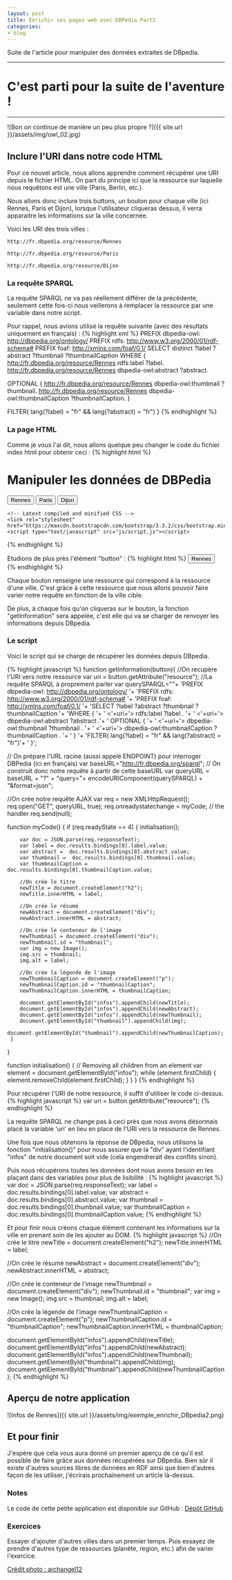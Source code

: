 ```yaml
---
layout: post
title: Enrichir ses pages web avec DBPedia Part2
categories:
- blog
---
```


Suite de l'article pour manipuler des données extraites de DBpedia.

----------

# C'est parti pour la suite de l'aventure !

----------
![Bon on continue de manière un peu plus propre ?]({{ site.url }}/assets/img/owl_02.jpg)

## Inclure l'URI dans notre code HTML

Pour ce nouvel article, nous allons apprendre comment récupérer une URI depuis le fichier HTML. On part du principe ici que la ressource sur laquelle nous requêtons est une ville (Paris, Berlin, etc.).

Nous allons donc inclure trois buttons, un bouton pour chaque ville (ici Rennes, Paris et Dijon), lorsque l'utilisateur cliqueras dessus, il verra apparaitre les informations sur la ville concernée.

Voici les URI des trois villes :

```
http://fr.dbpedia.org/resource/Rennes
```

```
http://fr.dbpedia.org/resource/Paris
```

```
http://fr.dbpedia.org/resource/Dijon
```


### La requête SPARQL
La requête SPARQL ne va pas réellement différer de la précédente, seulement cette fois-ci nous veillerons à remplacer la ressource par une variable dans notre script.

Pour rappel, nous avions utilisé la requête suivante (avec des résultats uniquement en français) :
{% highlight xml %}
PREFIX dbpedia-owl: <http://dbpedia.org/ontology/>
PREFIX rdfs: <http://www.w3.org/2000/01/rdf-schema#>
PREFIX foaf: <http://xmlns.com/foaf/0.1/>
SELECT distinct ?label ?abstract ?thumbnail ?thumbnailCaption
WHERE {
<http://fr.dbpedia.org/resource/Rennes> rdfs:label ?label.
<http://fr.dbpedia.org/resource/Rennes> dbpedia-owl:abstract ?abstract.

OPTIONAL {
    <http://fr.dbpedia.org/resource/Rennes> dbpedia-owl:thumbnail ?thumbnail.
    <http://fr.dbpedia.org/resource/Rennes> dbpedia-owl:thumbnailCaption ?thumbnailCaption.
  }

FILTER( lang(?label) = "fr" && lang(?abstract) = "fr")
}
{% endhighlight %}


### La page HTML
Comme je vous l'ai dit, nous allons quelque peu changer le code du fichier index html pour obtenir ceci :
{% highlight html %}
<!DOCTYPE html>
<html xmlns="http://www.w3.org/1999/xhtml" lang="fr" xml:lang="fr" >
<head>
  <meta http-equiv="Content-Type" content="text/html; charset=utf-8">
  <title>Récupération des données depuis DBPedia</title>
  <link rel="stylesheet" href="css/style.css">
  <!--[if lt IE 9]>
  	<script src="http://html5shim.googlecode.com/svn/trunk/html5.js"></script>
  <![endif]-->
</head>
<body>
	<div class="container">
		<h1 class="text-center">Manipuler les données de DBPedia</h1>
		<div class="row">
			<div class="col-md-6">
				<button id="target" class="btn btn-info" resource="http://fr.dbpedia.org/resource/Rennes" onclick="getInformation(this)">
					Rennes
				</button>
				<button id="target" class="btn btn-info" resource="http://fr.dbpedia.org/resource/Paris" onclick="getInformation(this)">
					Paris
				</button>
				<button id="target" class="btn btn-info" resource="http://fr.dbpedia.org/resource/Dijon" onclick="getInformation(this)">
					Dijon
				</button>
			</div>
			<div id="infos" class="col-md-6">
			</div>
		</div>
	</div>

	<!-- Latest compiled and minified CSS -->
	<link rel="stylesheet" href="https://maxcdn.bootstrapcdn.com/bootstrap/3.3.2/css/bootstrap.min.css">
	<script type="text/javascript" src="js/script.js"></script>
</body>
</html>
{% endhighlight %}

Etudions de plus près l'élément "button" :
{% highlight html %}
<button id="target" class="btn btn-info" resource="http://fr.dbpedia.org/resource/Rennes" onclick="getInformation(this)">
  Rennes
</button>
{% endhighlight %}

Chaque bouton renseigne une ressource qui correspond à la ressource d'une ville. C'est grâce à cette ressource que nous allons pouvoir faire varier notre requête en fonction de la ville cible.

De plus, à chaque fois qu'on cliqueras sur le bouton, la fonction "getInformation" sera appelée, c'est elle qui va se charger de renvoyer les informations depuis DBpedia.

### Le script
Voici le script qui se charge de récupérer les données depuis DBpedia.

{% highlight javascript %}
function getInformation(button){
  //On recupère l'URI vers notre ressource
  var uri = button.getAttribute("resource");
  //La requête SPARQL à proprement parler
  var querySPARQL=""+
    'PREFIX dbpedia-owl: <http://dbpedia.org/ontology/> '+
    'PREFIX rdfs: <http://www.w3.org/2000/01/rdf-schema#> '+
    'PREFIX foaf: <http://xmlns.com/foaf/0.1/> '+
    'SELECT ?label ?abstract ?thumbnail ?thumbnailCaption '+
    'WHERE { '+
    '    <'+uri+'> rdfs:label ?label . '+
    '    <'+uri+'> dbpedia-owl:abstract ?abstract .'+
    '    OPTIONAL { '+
    '      <'+uri+'> dbpedia-owl:thumbnail ?thumbnail . '+
    '      <'+uri+'> dbpedia-owl:thumbnailCaption ?thumbnailCaption . '+
    '    } '+
    'FILTER( lang(?label) = "fr" && lang(?abstract) = "fr")'+
    '  }';

  // On prépare l'URL racine (aussi appelé ENDPOINT) pour interroger DBPedia (ici en français)
  var baseURL="http://fr.dbpedia.org/sparql";
  // On construit donc notre requête à partir de cette baseURL
  var queryURL = baseURL + "?" + "query="+ encodeURIComponent(querySPARQL) + "&format=json";

  //On crée notre requête AJAX
  var req = new XMLHttpRequest();
  req.open("GET", queryURL, true);
  req.onreadystatechange = myCode;   // the handler
  req.send(null);

  function myCode()
  {
     if (req.readyState == 4)
     {
        initialisation();

        var doc = JSON.parse(req.responseText);
        var label = doc.results.bindings[0].label.value;
        var abstract =  doc.results.bindings[0].abstract.value;
        var thumbnail =  doc.results.bindings[0].thumbnail.value;
        var thumbnailCaption =  doc.results.bindings[0].thumbnailCaption.value;

        //On crée le titre
        newTitle = document.createElement("h2");
        newTitle.innerHTML = label;

        //On crée le résumé
        newAbstract = document.createElement("div");
        newAbstract.innerHTML = abstract;

        //On crée le conteneur de l'image
        newThumbnail = document.createElement("div");
        newThumbnail.id = "thumbnail";
        var img = new Image();
        img.src = thumbnail;
        img.alt = label;

        //On crée la légende de l'image
        newThumbnailCaption = document.createElement("p");
        newThumbnailCaption.id = "thumbnailCaption";
        newThumbnailCaption.innerHTML = thumbnailCaption;

        document.getElementById("infos").appendChild(newTitle);
        document.getElementById("infos").appendChild(newAbstract);
        document.getElementById("infos").appendChild(newThumbnail);
        document.getElementById("thumbnail").appendChild(img);
        document.getElementById("thumbnail").appendChild(newThumbnailCaption);
     }
  }

  function initialisation() {
    // Removing all children from an element
    var element = document.getElementById("infos");
    while (element.firstChild) {
      element.removeChild(element.firstChild);
    }
  }
}
{% endhighlight %}

Pour récupérer l'URI de notre ressource, il suffit d'utiliser le code ci-dessus.
{% highlight javascript %}
  var uri = button.getAttribute("resource");
{% endhighlight %}

La requête SPARQL ne change pas à ceci près que nous avons désormais placé la variable 'uri' en lieu en place de l'URI vers la ressource de Rennes.

Une fois que nous obtenons la réponse de DBpedia, nous utilisons la fonction "initialisation()" pour nous assurer que la "div" ayant l'identifiant "infos" de notre document soit vide (cela engendrerait des conflits sinon).

Puis nous récupérons toutes les données dont nous avons besoin en les plaçant dans des variables pour plus de lisibilité :
{% highlight javascript %}
var doc = JSON.parse(req.responseText);
var label = doc.results.bindings[0].label.value;
var abstract =  doc.results.bindings[0].abstract.value;
var thumbnail =  doc.results.bindings[0].thumbnail.value;
var thumbnailCaption =  doc.results.bindings[0].thumbnailCaption.value;
{% endhighlight %}

Et pour finir nous créons chaque élément contenant les informations sur la ville en prenant soin de les ajouter au DOM.
{% highlight javascript %}
//On crée le titre
newTitle = document.createElement("h2");
newTitle.innerHTML = label;

//On crée le résumé
newAbstract = document.createElement("div");
newAbstract.innerHTML = abstract;

//On crée le conteneur de l'image
newThumbnail = document.createElement("div");
newThumbnail.id = "thumbnail";
var img = new Image();
img.src = thumbnail;
img.alt = label;

//On crée la légende de l'image
newThumbnailCaption = document.createElement("p");
newThumbnailCaption.id = "thumbnailCaption";
newThumbnailCaption.innerHTML = thumbnailCaption;

document.getElementById("infos").appendChild(newTitle);
document.getElementById("infos").appendChild(newAbstract);
document.getElementById("infos").appendChild(newThumbnail);
document.getElementById("thumbnail").appendChild(img);
document.getElementById("thumbnail").appendChild(newThumbnailCaption);
{% endhighlight %}

## Aperçu de notre application
![Infos de Rennes]({{ site.url }}/assets/img/exemple_enrichir_DBpedia2.png)

## Et pour finir
J'espère que cela vous aura donné un premier aperçu de ce qu'il est possible de faire grâce aux données récupérées sur DBpedia. Bien sûr il existe d'autres sources libres de données en RDF ainsi que bien d'autres façon de les utiliser, j'écrirais prochainement un article là-dessus.

### Notes
Le code de cette petite application est disponible sur GitHub :
[Dépôt GitHub](https://github.com/Mileem/enrichir-page-web-DBpedia)

### Exercices
Essayer d'ajouter d'autres villes dans un premier temps. Puis essayez de prendre d'autres type de ressources (planète, region, etc.) afin de varier l'exercice.


[Crédit photo : archangel12](https://www.flickr.com/photos/archangel12/9549651052/in/photolist-fxSsy5-fs72mg-siNvk7-7JvnWT-5kW9Kz-67UYEa-ok6R43-5sv4K2-btSHq7-8aCDnP-6pSW8R-29Rmoo-sQYdho-83hKxA-nVK4Ra-9XQVMX-cTxhoL-cm4mHm-rR5jZN-6y2g9m-s4D2Qx-61ed3M-dsv6PQ-hhUv3p-89BHdq-azJHR1-9ErfFE-nLi7cK-bztqB6-rhAkCC-cKsZG5-4F4ad1-9o39nM-rg6YxL-5wUiYb-cQ8ReE-4h9WgM-83eWFQ-3KLNZ-5BJ5aG-bztpfT-5kkd9o-JRayz-fxSCd5-arqVq9-6HynxT-a8JxmL-s4Ddne-7Sr7bn-9UaZVu )
